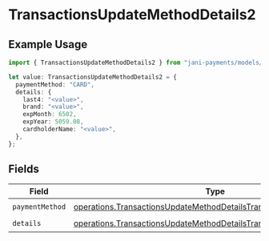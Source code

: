 # TransactionsUpdateMethodDetails2

## Example Usage

```typescript
import { TransactionsUpdateMethodDetails2 } from "jani-payments/models/operations";

let value: TransactionsUpdateMethodDetails2 = {
  paymentMethod: "CARD",
  details: {
    last4: "<value>",
    brand: "<value>",
    expMonth: 6502,
    expYear: 5059.08,
    cardholderName: "<value>",
  },
};
```

## Fields

| Field                                                                                                                                                      | Type                                                                                                                                                       | Required                                                                                                                                                   | Description                                                                                                                                                |
| ---------------------------------------------------------------------------------------------------------------------------------------------------------- | ---------------------------------------------------------------------------------------------------------------------------------------------------------- | ---------------------------------------------------------------------------------------------------------------------------------------------------------- | ---------------------------------------------------------------------------------------------------------------------------------------------------------- |
| `paymentMethod`                                                                                                                                            | [operations.TransactionsUpdateMethodDetailsTransactionsPaymentMethod](../../models/operations/transactionsupdatemethoddetailstransactionspaymentmethod.md) | :heavy_check_mark:                                                                                                                                         | N/A                                                                                                                                                        |
| `details`                                                                                                                                                  | [operations.TransactionsUpdateMethodDetailsTransactionsDetails](../../models/operations/transactionsupdatemethoddetailstransactionsdetails.md)             | :heavy_check_mark:                                                                                                                                         | N/A                                                                                                                                                        |